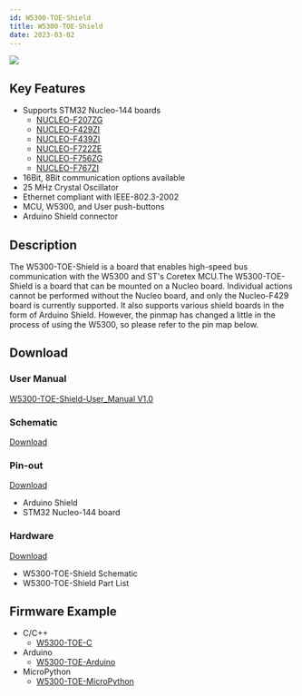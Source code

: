 ```yaml
---
id: W5300-TOE-Shield
title: W5300-TOE-Shield
date: 2023-03-02
---
```


![](/img/osh/w5300-toe-shield/W5300-TOE-Shield-1.png)



## Key Features

- Supports STM32 Nucleo-144 boards
    - [NUCLEO-F207ZG](https://www.st.com/en/evaluation-tools/nucleo-f207zg.html)
    - [NUCLEO-F429ZI](https://www.st.com/en/evaluation-tools/nucleo-f429zi.html)
    - [NUCLEO-F439ZI](https://www.st.com/en/evaluation-tools/nucleo-f439zi.html)
    - [NUCLEO-F722ZE](https://www.st.com/en/evaluation-tools/nucleo-f722ze.html)
    - [NUCLEO-F756ZG](https://www.st.com/en/evaluation-tools/nucleo-f756zg.html)
    - [NUCLEO-F767ZI](https://www.st.com/en/evaluation-tools/nucleo-f767zi.html)
- 16Bit, 8Bit communication options available
- 25 MHz Crystal Oscillator
- Ethernet compliant with IEEE-802.3-2002
- MCU, W5300, and User push-buttons
- Arduino Shield connector



## Description

The W5300-TOE-Shield is a board that enables high-speed bus communication with the W5300 and ST's Coretex MCU.The W5300-TOE-Shield is a board that can be mounted on a Nucleo board. Individual actions cannot be performed without the Nucleo board, and only the Nucleo-F429 board is currently supported. It also supports various shield boards in the form of Arduino Shield. However, the pinmap has changed a little in the process of using the W5300, so please refer to the pin map below.



## Download



### User Manual

<a href="/img/products/w5300/W5300E01-ARM_Manual_V1.0_eng.pdf" target="_blank">W5300-TOE-Shield-User_Manual V1.0</a>



### Schematic

<a href="/img/products/w5300/w5300e01-arm_linux.zip" target="_blank">Download</a>



### Pin-out

<a href="/img/products/w5300/W5300E01_ARM_HW.zip" target="_blank">Download</a>

- Arduino Shield
- STM32 Nucleo-144 board



### Hardware

<a href="/img/products/w5300/W5300E01_ARM_HW.zip" target="_blank">Download</a>

- W5300-TOE-Shield Schematic
- W5300-TOE-Shield Part List



## Firmware Example

- C/C++
    - [W5300-TOE-C](https://github.com/Wiznet/W5300-TOE-C)
- Arduino
    - [W5300-TOE-Arduino](https://github.com/Wiznet/W5300-TOE-Arduino)
- MicroPython
    - [W5300-TOE-MicroPython](https://github.com/Wiznet/W5300-TOE-MicroPython)
